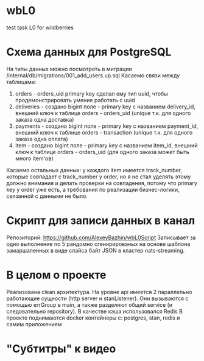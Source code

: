 # wbL0
test task L0 for wildberries

# Схема данных для PostgreSQL
На типы данных можно посмотреть в миграции /internal/db/migrations/001_add_users.up.sql
Касаемо связи между таблицами:
1) orders - orders_uid primary key сделал ему тип uuid, чтобы продемонстрировать умение работать с uuid
2) deliveries - создано bigint поле - primary key с названием delivery_id, внешний ключ к таблице orders - orders_uid (unique т.к. для одного заказа одна доставка) 
3) payments - создано bigint поле - primary key с названием payment_id, внешний ключ к таблице orders - transaction (unique т.к. для одного заказа одна оплата)
4) item - создано bigint поле - primary key с названием item_id, внешний ключ к таблице orders - orders_uid (для одного заказа может быть много item'ов)

Касаемо остальных данных: у каждого item имеется track_number, которые совпадает с track_number у order, но я не стал уделять этому должно внимания и делать проверки на совпадения, потому что primary key у order уже есть, а требования по реализации бизнес-логики, связанной с данными не было.

# Скрипт для записи данных в канал
Репозиторий: https://github.com/AlexeyBazhin/wbL0Script
Записывает за одно выполнение по 5 рандомно сгенирированых на основе шаблона замаршаленных в виде слайса байт JSON в кластер nats-streaming.

# В целом о проекте
Реализована clean архитектура. На уровне api имеется 2 параллельно работающие сущности (http server и stanListener). Они вызываются с помощью errGroup в main, а также разделяют общий service (и следовательно repository).
В качестве кэша использовался Redis
В проекте поднимаются docker контейнеры с: postgres, stan, redis и самим приложением 

# "Субтитры" к видео
